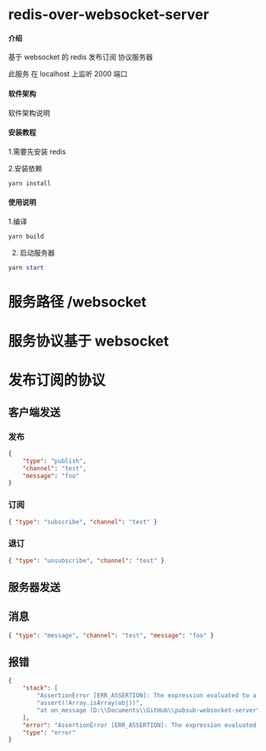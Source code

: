 # redis-over-websocket-server

#### 介绍

基于 websocket 的 redis 发布订阅 协议服务器

此服务 在 localhost 上监听 2000 端口

#### 软件架构

软件架构说明

#### 安装教程

1.需要先安装 redis

2.安装依赖

```powershell
yarn install
```

#### 使用说明

1.编译

```powershell
yarn build
```

2. 启动服务器

```powershell
yarn start
```

# 服务路径 /websocket

# 服务协议基于 websocket

# 发布订阅的协议

## 客户端发送

### 发布

```json
{
    "type": "publish",
    "channel": "test",
    "message": "foo"
}
```

### 订阅

```json
{ "type": "subscribe", "channel": "test" }
```

### 退订

```json
{ "type": "unsubscribe", "channel": "test" }
```

## 服务器发送

## 消息

```json
{ "type": "message", "channel": "test", "message": "foo" }
```

## 报错

```json
{
    "stack": [
        "AssertionError [ERR_ASSERTION]: The expression evaluated to a falsy value:",
        "assert(!Array.isArray(obj))",
        "at on_message (D:\\Documents\\GitHub\\pubsub-websocket-server\\dist\\index.cjs:111:5)"
    ],
    "error": "AssertionError [ERR_ASSERTION]: The expression evaluated to a falsy value:  assert(!Array.isArray(obj))",
    "type": "error"
}
```
